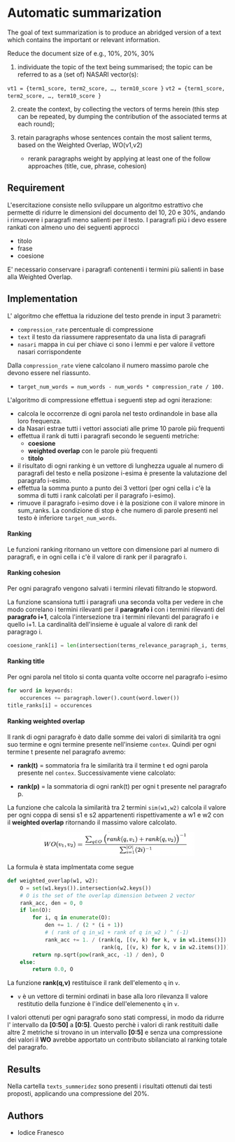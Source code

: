# Automatic summarization

The goal of text summarization is to produce an abridged version of a text which contains the important or relevant information. 

Reduce the document size of e.g., 10%, 20%, 30%

1. individuate the topic of the text being summarised; the topic can be referred to as a (set of) NASARI vector(s):

`vt1 = {term1_score, term2_score, …, term10_score }`
`vt2 = {term1_score, term2_score, …, term10_score }`

2. create the context, by collecting the vectors of terms herein (this step can be repeated, by dumping the contribution of the
associated terms at each round);

3. retain paragraphs whose sentences contain the most salient terms, based on the Weighted Overlap, WO(v1,v2)
    - rerank paragraphs weight by applying at least one of the follow approaches (title, cue, phrase, cohesion) 

## Requirement
L'esercitazione consiste nello sviluppare un algoritmo estrattivo che permette di ridurre le dimensioni del documento del 10, 20 e 30%, andando i rimuovere i paragrafi meno salienti per il testo.
I paragrafi più i devo essere rankati con almeno uno dei seguenti approcci 
- titolo
- frase
- coesione

E' necessario conservare i paragrafi contenenti i termini più salienti in base alla Weighted Overlap.

## Implementation

L' algoritmo che effettua la riduzione del testo prende in input 3 parametri: 
- `compression_rate` percentuale di compressione
- `text` il testo da riassumere rappresentato da una lista di paragrafi
- `nasari` mappa in cui per chiave ci sono i lemmi e per valore il vettore nasari corrispondente

Dalla `compression_rate` viene calcolano il numero massimo parole che devono essere nel riassunto.

- `target_num_words = num_words - num_words * compression_rate / 100.`

L'algoritmo di compressione effettua i seguenti step ad ogni iterazione:
 - calcola le occorrenze di ogni parola nel testo ordinandole in base alla loro frequenza.
 - da Nasari estrae tutti i vettori associati alle prime 10 parole più frequenti
 - effettua il rank di tutti i paragrafi secondo le seguenti metriche:
    - **coesione**
    - **weighted overlap** con le parole più frequenti
    - **titolo**
 - il risultato di ogni ranking è un vettore di lunghezza uguale al numero di paragrafi del testo e nella posizone i-esima è presente la valutazione del paragrafo i-esimo.
 - effettua la somma punto a punto dei 3 vettori (per ogni cella i c'è la somma di tutti i rank calcolati per il paragrafo i-esimo).
 - rimuove il paragrafo i-esimo dove i è la posizione con il valore minore in sum_ranks.
La condizione di stop è che numero di parole presenti nel testo è inferiore `target_num_words`.

#### Ranking 

Le funzioni ranking ritornano un vettore con dimensione pari al numero di paragrafi, e in ogni cella i c'è il valore di rank per il paragrafo i.
 
#### Ranking cohesion
Per ogni paragrafo vengono salvati i termini rilevati filtrando le stopword.

La funzione scansiona tutti i paragrafi una seconda volta per vedere in che modo correlano i termini rilevanti per il **paragrafo i** con i termini rilevanti del **paragrafo i+1**, calcola l'intersezione tra i termini rilevanti del paragrafo i e quello i+1. La cardinalità dell'insieme è uguale al valore di rank del paragrago i.

~~~~python
coesione_rank[i] = len(intersection(terms_relevance_paragraph_i, terms_relevance_paragraph_i+1))
~~~~

#### Ranking title

Per ogni parola nel titolo si conta quanta volte occorre nel paragrafo i-esimo
~~~~python
for word in keywords:
    occurences += paragraph.lower().count(word.lower())
title_ranks[i] = occurences
~~~~
#### Ranking weighted overlap

Il rank di ogni paragrafo è dato dalle somme dei valori di similarità tra ogni suo termine e ogni termine presente nell'insieme `contex`.
Quindi per ogni termine t presente nel paragrafo avremo:
- **rank(t)** = sommatoria fra le similarità tra il termine t ed ogni parola presente nel `contex`. 
Successivamente viene calcolato:

- **rank(p)** = la sommatoria di ogni rank(t) per ogni t presente nel paragrafo p.

La funzione che calcola la similarità tra 2 termini `sim(w1,w2)` calcola il valore per ogni coppa di sensi s1 e s2 appartenenti rispettivamente a w1 e w2 con il **weighted overlap** ritornando il massimo valore calcolato.

<p align="center">
  <img src="img/wo.png" width="70%" height="70%"/>
</p>

La formula è stata implmentata come segue
~~~~python
def weighted_overlap(w1, w2):
    O = set(w1.keys()).intersection(w2.keys())
    # O is the set of the overlap dimension between 2 vector
    rank_acc, den = 0, 0
    if len(O):
        for i, q in enumerate(O):
            den += 1. / (2 * (i + 1))
            # ( rank of q in_w1 + rank of q in_w2 ) ^ (-1)
            rank_acc += 1. / (rank(q, [(v, k) for k, v in w1.items()]) + 
                              rank(q, [(v, k) for k, v in w2.items()]))
        return np.sqrt(pow(rank_acc, -1) / den), O
    else:
        return 0.0, O
~~~~

La funzione **rank(q,v)** restituisce il rank dell'elemento `q` in `v`.
 - `v` è un vettore di termini ordinati in base alla loro rilevanza
Il valore restitutio della funzione è l'indice dell'elemenento `q` in `v`.

I valori ottenuti per ogni paragrafo sono stati compressi, in modo da ridurre l' intervallo da **[0:50]** a **[0:5]**. 
Questo perchè i valori di rank restituiti dalle altre 2 metriche si trovano in un intervallo **[0:5]** e senza una compressione dei valori il **WO** avrebbe apportato un contributo sbilanciato al ranking totale del paragrafo.

## Results

Nella cartella `texts_summeridez` sono presenti i risultati ottenuti dai testi proposti, applicando una compressione del 20%. 

## Authors

- Iodice Franesco
